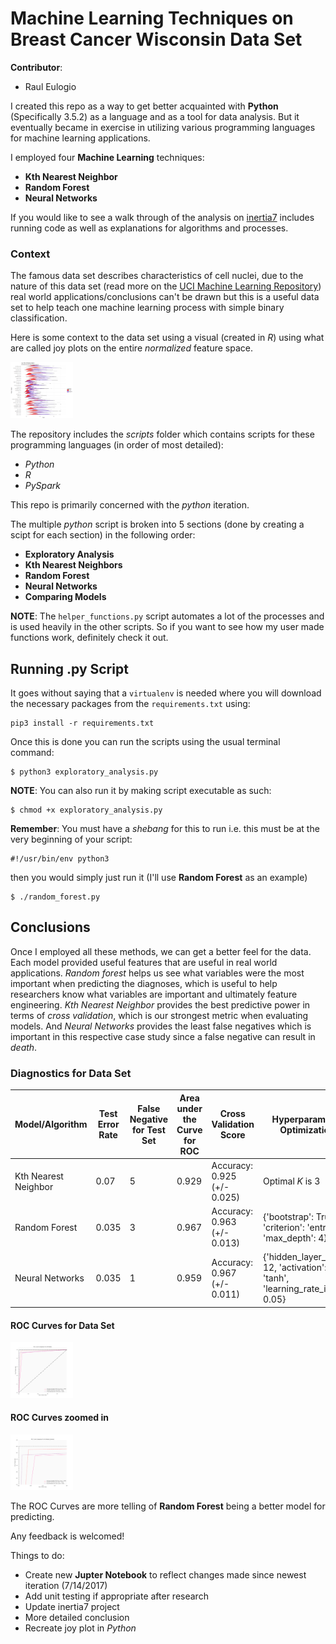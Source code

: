 # Machine Learning Techniques on Breast Cancer Wisconsin Data Set

**Contributor**:
+ Raul Eulogio

I created this repo as a way to get better acquainted with **Python** (Specifically 3.5.2) as a language and as a tool for data analysis. But it eventually became in exercise in utilizing various programming languages for machine learning applications. 

I employed four **Machine Learning** techniques:
+ **Kth Nearest Neighbor**
+ **Random Forest**
+ **Neural Networks**

If you would like to see a walk through of the analysis on [inertia7](https://www.inertia7.com/projects/3) includes running code as well as explanations for algorithms and processes.

### Context

The famous data set describes characteristics of cell nuclei, due to the nature of this data set (read more on the [UCI Machine Learning Repository](https://archive.ics.uci.edu/ml/machine-learning-databases/breast-cancer-wisconsin/wdbc.names)) real world applications/conclusions can't be drawn but this is a useful data set to help teach one machine learning process with simple binary classification.

Here is some context to the data set using a visual (created in *R*) using what are called joy plots on the entire *normalized* feature space. 

<img src="images/joy_plot.png" style="width: 100px;"/>

The repository includes the *scripts* folder which contains scripts for these programming languages (in order of most detailed):
+ *Python*
+ *R*
+ *PySpark*

This repo is primarily concerned with the *python* iteration. 

The multiple *python* script is broken into 5 sections (done by creating a scipt for each section) in the following order:
+ **Exploratory Analysis**
+ **Kth Nearest Neighbors**
+ **Random Forest**
+ **Neural Networks**
+ **Comparing Models**

**NOTE**: The `helper_functions.py` script automates a lot of the processes and is used heavily in the other scripts. So if you want to see how my user made functions work, definitely check it out.  

## Running .py Script
It goes without saying that a `virtualenv` is needed where you will download the necessary packages from the `requirements.txt` using:

	pip3 install -r requirements.txt

Once this is done you can run the scripts using the usual terminal command:

	$ python3 exploratory_analysis.py

**NOTE**: You can also run it by making script executable as such:

	$ chmod +x exploratory_analysis.py


**Remember**: You must have a *shebang* for this to run i.e. this must be at the very beginning of your script:

	#!/usr/bin/env python3

then you would simply just run it (I'll use **Random Forest** as an example)

	$ ./random_forest.py

## Conclusions
Once I employed all these methods, we can get a better feel for the data. Each model provided useful features that are useful in real world applications. *Random forest* helps us see what variables were the most important when predicting the diagnoses, which is useful to help researchers know what variables are important and ultimately feature engineering. *Kth Nearest Neighbor* provides the best predictive power in terms of *cross validation*, which is our strongest metric when evaluating models. And *Neural Networks* provides the least false negatives which is important in this respective case study since a false negative can result in *death*.  

### Diagnostics for Data Set


| Model/Algorithm      | Test Error Rate | False Negative for Test Set | Area under the Curve for ROC | Cross Validation Score        | Hyperparameter Optimization | 
|----------------------|-----------------|-----------------------------|------------------------------|-------------------------------|-----------------------|
| Kth Nearest Neighbor | 0.07  | 5 | 0.929 | Accuracy:  0.925 (+/-  0.025) | Optimal *K* is 3 | 
| Random Forest        | 0.035 | 3 | 0.967 | Accuracy:  0.963 (+/-  0.013) | {'bootstrap': True, 'criterion': 'entropy', 'max_depth': 4}	|
| Neural Networks      | 0.035 | 1 | 0.959 | Accuracy:  0.967 (+/-  0.011) | {'hidden_layer_sizes': 12, 'activation': 'tanh', 'learning_rate_init': 0.05} | 



#### ROC Curves for Data Set
<img src="images/roc_curve.png" style="width: 100px;"/>

#### ROC Curves zoomed in
<img src="images/roc_curve_zoom.png" style="width: 100px;"/>

The ROC Curves are more telling of **Random Forest** being a better model for predicting. 

Any feedback is welcomed!

Things to do:
+ Create new **Jupter Notebook** to reflect changes made since newest iteration (7/14/2017)
+ Add unit testing if appropriate after research 
+ Update inertia7 project
+ More detailed conclusion 
+ Recreate joy plot in *Python*
